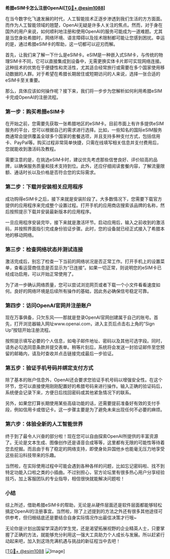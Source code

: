 **希腊eSIM卡怎么注册OpenAI[[TG💪+ @esim1088](https://t.me/s/esim1088)]**

在当今数字化飞速发展的时代，人工智能技术正逐步渗透到我们生活的方方面面。而作为人工智能领域的翘楚，OpenAI无疑是许多人关注的焦点。然而，对于身在国外的用户来说，如何顺利地注册和使用OpenAI的服务可能成为一道难题。尤其是当您身处希腊时，网络环境、语言障碍以及技术限制都可能让您感到困扰。幸运的是，通过希腊eSIM卡的帮助，这一切都可以迎刃而解。

首先，让我们来了解一下什么是eSIM卡。eSIM是一种嵌入式SIM卡，与传统的物理SIM卡不同，它可以直接集成到设备中，无需更换实体卡片即可实现网络连接。这种技术的优势在于便捷性和灵活性，尤其适合经常旅行或需要在多个国家使用移动数据的人群。对于希望在希腊长期居住或短期访问的人来说，选择一张合适的eSIM卡至关重要。

那么，具体应该如何操作呢？接下来，我们将一步步为您解析如何利用希腊eSIM卡完成OpenAI的注册流程。

### 第一步：购买希腊eSIM卡

在开始之前，您需要先获取一张希腊地区的eSIM卡。目前市面上有许多提供eSIM服务的平台，您可以根据自己的需求进行选择。比如，一些知名的国际eSIM服务商通常会提供覆盖全球多个国家的套餐选项，并且支持多种支付方式，包括信用卡、PayPal等。购买过程非常简单快捷，只需在线填写相关信息并支付费用后，您就能收到激活码及教程。

需要注意的是，在挑选eSIM卡时，建议优先考虑那些信誉良好、评价较高的品牌，以确保服务质量和技术支持到位。此外，还应仔细阅读套餐内容，了解流量限额、通话时长以及价格是否符合您的实际需求。

### 第二步：下载并安装相关应用程序

成功购得eSIM卡之后，接下来就是安装阶段了。大多数情况下，您需要下载官方提供的应用程序来完成整个设置过程。打开手机的应用商店搜索该品牌的名称，然后按照提示下载并安装最新版本的应用程序。

一旦应用程序安装完毕，接下来就是激活环节。启动应用后，输入之前收到的激活码，并按照界面指引完成身份验证步骤。此时，您的设备就已经正式接入了希腊本地的移动网络。

### 第三步：检查网络状态并测试连接

激活完成后，别忘了检查一下当前的网络状况是否正常工作。打开手机上的设置菜单，查看运营商信息是否显示为“已连接”。如果一切正常，则说明您的eSIM卡已经成功启用，可以开始正常使用了。

为了进一步确认网络质量，您可以尝试浏览网页或者下载一个小文件看看速度如何。良好的网络环境是后续所有操作的基础，因此务必确保信号稳定可靠。

### 第四步：访问OpenAI官网并注册账户

现在万事俱备，只欠东风——那就是登录OpenAI官网创建属于自己的账号。首先，打开浏览器输入网址www.openai.com，进入主页后点击右上角的“Sign Up”按钮开始注册流程。

按照提示填写必要的个人信息，如电子邮件地址、密码以及其他可选字段。同时，请务必勾选同意条款并提交表单。稍等片刻后，系统将会发送一封验证邮件至您预留的邮箱内，请及时查收并点击链接完成最后一步验证。

### 第五步：验证手机号码并绑定支付方式

除了基本的账户信息外，OpenAI还会要求您验证手机号码以增强安全性。在这个环节，您可以直接使用刚刚配置好的希腊号码来进行操作。输入正确的验证码后，系统便会记录下来，方便日后找回密码或其他紧急情况下的联系。

另外，如果您打算长期使用某些高级功能的话，还需要提前准备好有效的支付手段，例如信用卡或借记卡。这一步骤主要是为了避免未来出现任何不必要的麻烦。

### 第六步：体验全新的人工智能世界

终于到了最令人兴奋的部分啦！现在您可以自由探索OpenAI所提供的丰富资源了。无论是文本生成、图像创作还是语音合成等等，这里都有无限的可能性等待着您去挖掘。而且由于有了稳定的网络支持，即使身处异国他乡也能毫无压力地享受这些前沿科技带来的乐趣。

当然啦，在实际使用过程中可能会遇到各种各样的问题，比如忘记密码啦、找不到特定功能入口啦之类的小插曲。不过别担心，官方论坛里有很多热心用户分享经验技巧，加上客服团队的专业指导，相信很快就能解决问题啦！

### 小结

综上所述，借助希腊eSIM卡的帮助，无论是从硬件层面还是软件层面都能够轻松搞定OpenAI的注册事宜。当然啦，除了上述提到的方法之外还有很多其他途径可供参考，但归根结底还是要结合自身实际情况作出最佳决策才行哦~

无论你是计划出国留学深造的学生党，还是渴望拓展视野的企业精英人士，只要掌握了正确的方法，就能够充分利用这一强大工具助力个人成长与发展。所以赶紧行动起来吧，加入到这场充满机遇与挑战的新征程当中去吧！

[[TG💪+ @esim1088](https://t.me/s/esim1088) ![Image](https://i.postimg.cc/4NQfJmqS/Snipaste-2025-05-13-00-14-12.png)]